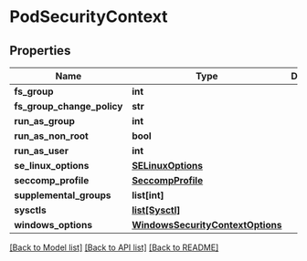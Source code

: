 # PodSecurityContext

## Properties
Name | Type | Description | Notes
------------ | ------------- | ------------- | -------------
**fs_group** | **int** |  | [optional] 
**fs_group_change_policy** | **str** |  | [optional] 
**run_as_group** | **int** |  | [optional] 
**run_as_non_root** | **bool** |  | [optional] 
**run_as_user** | **int** |  | [optional] 
**se_linux_options** | [**SELinuxOptions**](SELinuxOptions.md) |  | [optional] 
**seccomp_profile** | [**SeccompProfile**](SeccompProfile.md) |  | [optional] 
**supplemental_groups** | **list[int]** |  | [optional] 
**sysctls** | [**list[Sysctl]**](Sysctl.md) |  | [optional] 
**windows_options** | [**WindowsSecurityContextOptions**](WindowsSecurityContextOptions.md) |  | [optional] 

[[Back to Model list]](../README.md#documentation-for-models) [[Back to API list]](../README.md#documentation-for-api-endpoints) [[Back to README]](../README.md)


